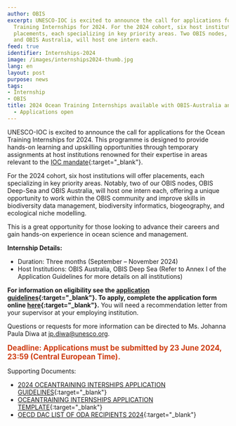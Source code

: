 ```yaml
---
author: OBIS
excerpt: UNESCO-IOC is excited to announce the call for applications for the Ocean
  Training Internships for 2024. For the 2024 cohort, six host institutions will offer
  placements, each specializing in key priority areas. Two OBIS nodes, OBIS Deep-Sea
  and OBIS Australia, will host one intern each.
feed: true
identifier: Internships-2024
image: /images/internships2024-thumb.jpg
lang: en
layout: post
purpose: news
tags:
- Internship
- OBIS
title: 2024 Ocean Training Internships available with OBIS-Australia and OBIS Deep-Sea
  - Applications open
---
```


UNESCO-IOC is excited to announce the call for applications for the Ocean Training Internships for 2024. This programme is designed to provide hands-on learning and upskilling opportunities through temporary assignments at host institutions renowned for their expertise in areas relevant to the [IOC mandate](https://www.ioc.unesco.org/en/mission-and-objectives){:target="_blank"}.

For the 2024 cohort, six host institutions will offer placements, each specializing in key priority areas. Notably, two of our OBIS nodes, OBIS Deep-Sea and OBIS Australia, will host one intern each, offering a unique opportunity to work within the OBIS community and improve skills in biodiversity data management, biodiversity informatics, biogeography, and ecological niche modelling.

This is a great opportunity for those looking to advance their careers and gain hands-on experience in ocean science and management. 

**Internship Details:**

- Duration: Three months (September – November 2024)  
- Host Institutions: OBIS Australia, OBIS Deep Sea (Refer to Annex I of the Application Guidelines for more details on all institutions)

**For information on eligibility see the [application guidelines](https://ioc-cd.org/images/IOC_Ocean_Training_Internships_Guidelines_FIN.pdf){:target="_blank"}. To apply, complete the application form online [here](https://otga.wufoo.com/forms/z32p47c14qo0wd/){:target="_blank"}.** You will need a recommendation letter from your supervisor at your employing institution.

Questions or requests for more information can be directed to Ms. Johanna Paula Diwa at jp.diwa@unesco.org.

<span style="font-size:120%; color:#ce3b0f; font-weight:bold;">Deadline: Applications must be submitted by 23 June 2024, 23:59 (Central European Time).</span>

Supporting Documents:
- [2024 OCEANTRAINING INTERSHIPS APPLICATION GUIDELINES](https://ioc-cd.org/images/IOC_Ocean_Training_Internships_Guidelines_FIN.pdf){:target="_blank"}
- [OCEANTRAINING INTERNSHIPS APPLICATION TEMPLATE](https://ioc-cd.org/images/2024_Call_OceanTraining_Internships_Application_Form_Template.pdf){:target="_blank"}
- [OECD DAC LIST OF ODA RECIPIENTS 2024](https://ioc-cd.org/images/DAC-List-of-ODA-Recipients-for-reporting-2024-25-flows.pdf){:target="_blank"}